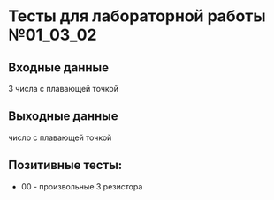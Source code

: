 # Тесты для лабораторной работы №01_03_02
## Входные данные
3 числа с плавающей точкой
## Выходные данные
число с плавающей точкой
## Позитивные тесты:
- 00 - произвольные 3 резистора